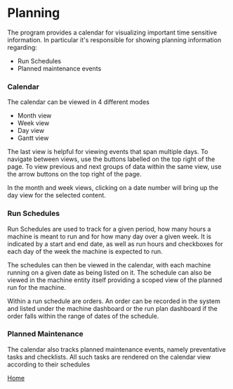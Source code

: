 # Planning

The program provides a calendar for visualizing important time sensitive information.
In particular it's responsible for showing planning information regarding:
- Run Schedules
- Planned maintenance events

### Calendar

The calendar can be viewed in 4 different modes
- Month view
- Week view
- Day view
- Gantt view

The last view is helpful for viewing events that span multiple days.
To navigate between views, use the buttons labelled on the top right of the page. To view previous and next groups of data within the same view, use the arrow buttons on the top right of the page.

In the month and week views, clicking on a date number will bring up the day view for the selected content.


### Run Schedules

Run Schedules are used to track for a given period, how many hours a machine is meant to run and for how many day over a given week. It is indicated by a start and end date, as well as run hours and checkboxes for each day of the week the machine is expected to run.

The schedules can then be viewed in the calendar, with each machine running on a given date as being listed on it. The schedule can also be viewed in the machine entity itself providing a scoped view of the planned run for the machine.

Within a run schedule are orders. An order can be recorded in the system and listed under the machine dashboard or the run plan dashboard if the order falls within the range of dates of the schedule.


### Planned Maintenance

The calendar also tracks planned maintenance events, namely preventative tasks and checklists. All such tasks are rendered on the calendar view according to their schedules

[Home](https://nakamura9.github.io/plantlink_docs/Navigation)